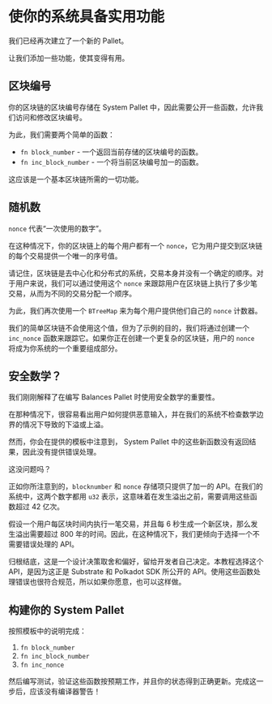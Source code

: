 # 使你的系统具备实用功能

我们已经再次建立了一个新的 Pallet。

让我们添加一些功能，使其变得有用。

## 区块编号

你的区块链的区块编号存储在 System Pallet 中，因此需要公开一些函数，允许我们访问和修改区块编号。

为此，我们需要两个简单的函数：

- `fn block_number` - 一个返回当前存储的区块编号的函数。
- `fn inc_block_number` - 一个将当前区块编号加一的函数。

这应该是一个基本区块链所需的一切功能。

## 随机数

`nonce` 代表“一次使用的数字”。

在这种情况下，你的区块链上的每个用户都有一个 `nonce`，它为用户提交到区块链的每个交易提供一个唯一的序号值。

请记住，区块链是去中心化和分布式的系统，交易本身并没有一个确定的顺序。对于用户来说，我们可以通过使用这个 `nonce` 来跟踪用户在区块链上执行了多少笔交易，从而为不同的交易分配一个顺序。

为此，我们再次使用一个 `BTreeMap` 来为每个用户提供他们自己的 `nonce` 计数器。

我们的简单区块链不会使用这个值，但为了示例的目的，我们将通过创建一个 `inc_nonce` 函数来跟踪它。如果你正在创建一个更复杂的区块链，用户的 `nonce` 将成为你系统的一个重要组成部分。

## 安全数学？

我们刚刚解释了在编写 Balances Pallet 时使用安全数学的重要性。

在那种情况下，很容易看出用户如何提供恶意输入，并在我们的系统不检查数学边界的情况下导致的下溢或上溢。

然而，你会在提供的模板中注意到， System Pallet 中的这些新函数没有返回结果，因此没有提供错误处理。

这没问题吗？

正如你所注意到的，`blocknumber` 和 `nonce` 存储项只提供了加一的 API。在我们的系统中，这两个数字都用 `u32` 表示，这意味着在发生溢出之前，需要调用这些函数超过 42 亿次。

假设一个用户每区块时间内执行一笔交易，并且每 6 秒生成一个新区块，那么发生溢出需要超过 800 年的时间。因此，在这种情况下，我们更倾向于选择一个不需要错误处理的 API。

归根结底，这是一个设计决策取舍和偏好，留给开发者自己决定。本教程选择这个 API，是因为这正是 Substrate 和 Polkadot SDK 所公开的 API。使用这些函数处理错误也很符合规范，所以如果你愿意，也可以这样做。

## 构建你的 System Pallet 

按照模板中的说明完成：

1. `fn block_number`
2. `fn inc_block_number`
3. `fn inc_nonce`

然后编写测试，验证这些函数按预期工作，并且你的状态得到正确更新。完成这一步后，应该没有编译器警告！